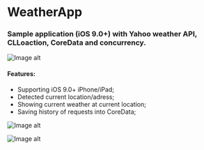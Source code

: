 # WeatherApp
### Sample application (iOS 9.0+) with Yahoo weather API, CLLoaction, CoreData and concurrency.
 
 ![Image alt](https://github.com/SavK/screenshotsRepository/blob/master/WeatherApp-1.gif)
 
#### Features:
- Supporting iOS 9.0+ iPhone/iPad;
- Detected current location/adress;
- Showing current weather at current location;
- Saving history of requests into CoreData;

![Image alt](https://github.com/SavK/screenshotsRepository/blob/master/WeatherApp-2.gif)

![Image alt](https://github.com/SavK/screenshotsRepository/blob/master/WeatherApp-3.png)
